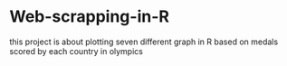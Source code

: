 # Web-scrapping-in-R
this project is about  plotting seven different graph in R based on medals scored by each country in olympics 
